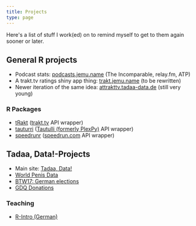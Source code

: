 ```yaml
---
title: Projects
type: page
---
```


Here's a list of stuff I work(ed) on to remind myself to get to them again sooner or later.

## General R projects

- Podcast stats: [podcasts.jemu.name](https://podcasts.jemu.name) (The Incomparable, relay.fm, ATP)
- A trakt.tv ratings shiny app thing: [trakt.jemu.name](https://trakt.jemu.name) (to be rewritten)
- Newer iteration of the same idea: [attrakttv.tadaa-data.de](https://attrakttv.tadaa-data.de) (still very young)

### R Packages

- [tRakt](https://github.com/jemus42/tRakt) ([trakt.tv](http://trakt.tv/) API wrapper)
- [tauturri](https://github.com/jemus42/tauturri) ([Tautulli (formerly PlexPy)](https://tautulli.com/) API wrapper)
- [speedrunr](https://github.com/jemus42/speedrunr) ([speedrun.com](https://www.speedrun.com/) API wrapper)

## Tadaa, Data!-Projects

- Main site: [Tadaa, Data!](https://tadaa-data.de)
- [World Penis Data](https://worldpenis.tadaa-data.de)
- [BTW17: German elections](https://btw17.tadaa-data.de)
- [GDQ Donations](https://gdq.tadaa-data.de)

### Teaching

- [R-Intro (German)](https://r-intro.tadaa-data.de)
